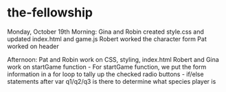 # the-fellowship

Monday, October 19th
Morning: 	Gina and Robin created style.css and updated index.html and game.js
			Robert worked the character form
			Pat worked on header

Afternoon: 	Pat and Robin work on CSS, styling, index.html
			Robert and Gina work on startGame function
				- For startGame function, we put the form information in a for loop to tally up the checked radio buttons
				- if/else statements after var q1/q2/q3 is there to determine what species player is
